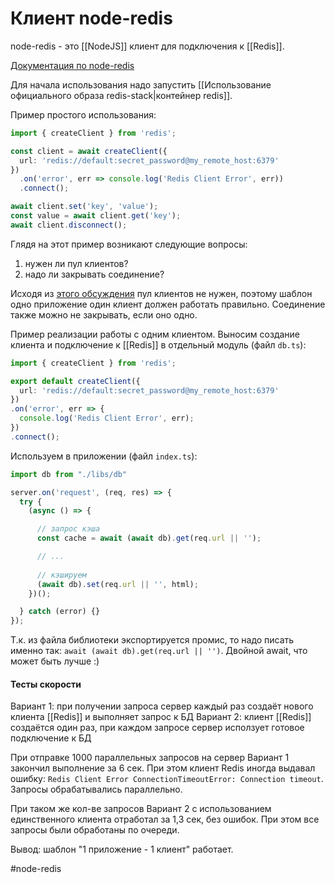 # Клиент node-redis

node-redis - это [[NodeJS]] клиент для подключения к [[Redis]].

[Документация по node-redis](https://github.com/redis/node-redis)

Для начала использования надо запустить [[Использование официального образа redis-stack|контейнер redis]].

Пример простого использования:
```ts
import { createClient } from 'redis';

const client = await createClient({
  url: 'redis://default:secret_password@my_remote_host:6379'
})
  .on('error', err => console.log('Redis Client Error', err))
  .connect();

await client.set('key', 'value');
const value = await client.get('key');
await client.disconnect();
```

Глядя на этот пример возникают следующие вопросы:
1. нужен ли пул клиентов?
2. надо ли закрывать соединение?

Исходя из [этого обсуждения](https://stackoverflow.com/questions/32383467/redis-connection-pools-node-js) пул клиентов не нужен, поэтому шаблон одно приложение один клиент должен работать правильно. Соединение также можно не закрывать, если оно одно.

Пример реализации работы с одним клиентом. Выносим создание клиента и подключение к [[Redis]] в отдельный модуль (файл `db.ts`):


```ts
import { createClient } from 'redis';

export default createClient({
  url: 'redis://default:secret_password@my_remote_host:6379'
})
.on('error', err => {
  console.log('Redis Client Error', err);
})
.connect();
```


Используем в приложении (файл `index.ts`):

```ts
import db from "./libs/db"

server.on('request', (req, res) => {
  try {
    (async () => {

	  // запрос кэша
      const cache = await (await db).get(req.url || '');

	  // ...
	
	  // кэшируем
      (await db).set(req.url || '', html);
    })();

  } catch (error) {}
});
```

Т.к. из файла библиотеки экспортируется промис, то надо писать именно так: `await (await db).get(req.url || '')`. Двойной await, что может быть лучше :)


#### Тесты скорости

Вариант 1: при получении запроса сервер каждый раз создаёт нового клиента [[Redis]] и выполняет запрос к БД
Вариант 2: клиент [[Redis]] создаётся один раз, при каждом запросе сервер исползует готовое подключение к БД

При отправке 1000 параллельных запросов на сервер Вариант 1 закончил выполнение за 6 сек. При этом клиент Redis иногда выдавал ошибку: `Redis Client Error ConnectionTimeoutError: Connection timeout`. Запросы обрабатывались параллельно.

При таком же кол-ве запросов Вариант 2 с использованием единственного клиента отработал за 1,3 сек, без ошибок. При этом все запросы были обработаны по очереди.

Вывод: шаблон "1 приложение - 1 клиент" работает.


#node-redis